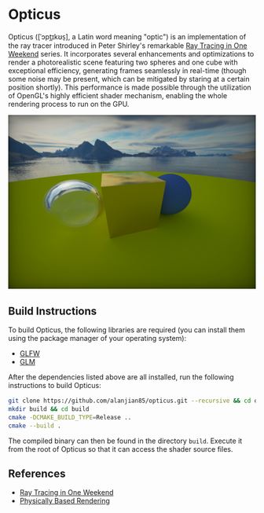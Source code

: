# Opticus

Opticus ([ˈɔpt̪ɪkʊs̠], a Latin word meaning "optic") is an implementation of the ray tracer introduced in Peter Shirley's remarkable [Ray Tracing in One Weekend](https://raytracing.github.io/) series. It incorporates several enhancements and optimizations to render a photorealistic scene featuring two spheres and one cube with exceptional efficiency, generating frames seamlessly in real-time (though some noise may be present, which can be mitigated by staring at a certain position shortly). This performance is made possible through the utilization of OpenGL's highly efficient shader mechanism, enabling the whole rendering process to run on the GPU.

![Opticus](opticus.png) 

## Build Instructions
To build Opticus, the following libraries are required (you can install them using the package manager of your operating system):
* [GLFW](https://github.com/glfw/glfw)
* [GLM](https://github.com/g-truc/glm)

After the dependencies listed above are all installed, run the following instructions to build Opticus:
```sh
git clone https://github.com/alanjian85/opticus.git --recursive && cd opticus
mkdir build && cd build
cmake -DCMAKE_BUILD_TYPE=Release ..
cmake --build .
```

The compiled binary can then be found in the directory `build`. Execute it from the root of Opticus so that it can access the shader source files.

## References
* [Ray Tracing in One Weekend](https://raytracing.github.io/)
* [Physically Based Rendering](https://pbrt.org/)
